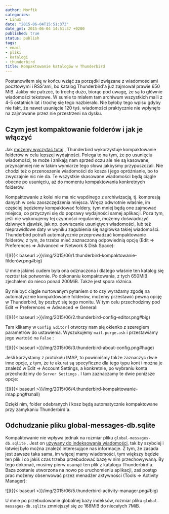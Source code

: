 ```yaml
---
author: Morfik
categories:
- Linux
date: "2015-06-04T15:51:37Z"
date_gmt: 2015-06-04 14:51:37 +0200
published: true
status: publish
tags:
- email
- pliki
- katalogi
- thunderbird
title: Kompaktowanie katalogów w Thunderbird
---
```


Postanowiłem się w końcu wziąć za porządki związane z wiadomościami pocztowymi i RSS'ami, bo katalog
Thunderbird'a już zajmował prawie 650 MiB. Jakby nie patrzeć, to trochę dużo, biorąc pod uwagę, że
są to głównie wiadomości tekstowe. W sumie to miałem tam archiwum wszystkich maili z 4-5 ostatnich
lat i trochę się tego nazbierało. Nie byłoby tego wpisu gdyby nie fakt, że nawet usunięcie 120 tyś.
wiadomości praktycznie nie wpłynęło na zajmowane przez nie przestrzeni na dysku.

<!--more-->
## Czym jest kompaktowanie folderów i jak je włączyć

Jak [możemy wyczytać tutaj](http://kb.mozillazine.org/Thunderbird_:_Tips_:_Compacting_Folders) ,
Thunderbird wykorzystuje kompaktowanie folderów w celu lepszej wydajności. Polega to na tym, że po
usunięciu wiadomości, te może i znikają nam sprzed oczu ale nie są kasowane, przynajmniej nie w
takim wymiarze tego słowa jakbyśmy przypuszczali. Nie chodzi też o przenoszenie wiadomości do kosza
i jego opróżnianie, bo to zwyczajnie nic nie da. Te wszystkie skasowane wiadomości będą ciągle
obecne po usunięciu, aż do momentu kompaktowania konkretnych folderów.

Kompaktowanie z kolei nie ma nic wspólnego z archiwizacją, tj. kompresją danych w celu
zaoszczędzenia miejsca. Wręcz odwrotnie właśnie, im częściej będziemy kompaktować foldery, tym
mniej będą one zajmować miejsca, co przyczyni się do poprawy wydajności samej aplikacji. Poza tym,
jeśli nie wykonujemy tej czynności regularnie, możemy doświadczyć dziwnych zjawisk, jak np.
powracanie usuniętych wiadomości, lub też nieprawidłowe daty w wyniku zagubienia się nagłówka takiej
wiadomości. Thunderbird potrafi automatycznie przeprowadzać kompaktowanie folderów, z tym, że trzeba
mieć zaznaczoną odpowiednią opcję (Edit => Preferences => Advanced => Network & Disk Space):

![]({{< baseurl >}}/img/2015/06/1.thunderbird-kompaktowanie-filderów.png#big)

U mnie jakimś cudem była ona odznaczona i dlatego właśnie ten katalog się rozrósł tak potwornie. Po
dokonaniu kompaktowania, z tych 650MiB zjechałem do nieco ponad 200MiB. Także jest spora różnica.

By nie być ciągle nurtowanym pytaniem o to czy wyrażamy zgodę na automatycznie kompaktowanie
folderów, możemy przestawić pewną opcję w Thunderbird, by pozbyć się tego monitu. W tym celu
przechodzimy pod Edit => Preferences => Advanced => General:

![]({{< baseurl >}}/img/2015/06/2.thunderbird-config-editor.png#big)

Tam klikamy w `Config Editor` i otworzy nam się okienko z szeregiem parametrów do ustawienia.
Wyszukujemy `mail.purge.ask` i przestawiamy jego wartość na `False` :

![]({{< baseurl >}}/img/2015/06/3.thunderbird-about-config.png#huge)

Jeśli korzystamy z protokołu IMAP, to powinniśmy także zaznaczyć dwie inne opcje, z tym, że te
akurat są specyficzne dla tego typu kont i można je znaleźć w Edit => Account Settings, a
konkretnie, po wybraniu konta przechodzimy do `Server Settings` . I tam zaznaczamy te dwie poniższe
opcje:

![]({{< baseurl >}}/img/2015/06/4.thunderbird-kompaktowanie-imap.png#small)

Dzięki nim, folder odebranych i kosz będą automatycznie kompaktowane przy zamykaniu Thunderbird'a.

## Odchudzanie pliku global-messages-db.sqlite

Kompaktowanie nie wpływa jednak na rozmiar pliku `global-messages-db.sqlite` . Jest on [używany do
indeksowania wiadomości](https://support.mozilla.org/en-US/kb/rebuilding-global-database), tak by
szybciej i łatwiej było można znaleźć interesujące nas informacje. Z tym, że zasada jest zawsze taka
sama, im więcej mamy wiadomości, tym większy będzie ten plik i co jakiś czas trzeba przebudować bazę
w nim przechowywaną. By tego dokonać, musimy pierw usunąć ten plik z katalogu Thunderbird'a. Baza
zostanie utworzona na nowo po uruchomieniu aplikacji, zaś postęp prac możemy obserwować przez
menadżer aktywności (Tools => Activity Manager):

![]({{< baseurl >}}/img/2015/06/5.thunderbird-activity-manager.png#big)

U mnie po przebudowanie globalnej bazy indeksów, rozmiar pliku `global-messages-db.sqlite`
zmniejszył się ze 168MiB do niecałych 7MiB.
